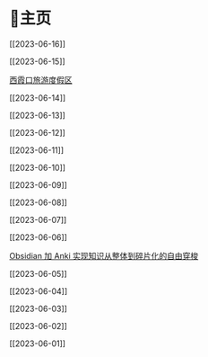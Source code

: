 # 🏡主页

[[2023-06-16]]

[[2023-06-15]]

[西霞口旅游度假区](%E8%A5%BF%E9%9C%9E%E5%8F%A3%E6%97%85%E6%B8%B8%E5%BA%A6%E5%81%87%E5%8C%BA.md)

[[2023-06-14]]

[[2023-06-13]]

[[2023-06-12]]

[[2023-06-11]]

[[2023-06-10]]

[[2023-06-09]]

[[2023-06-08]]

[[2023-06-07]]

[[2023-06-06]]

[Obsidian 加 Anki 实现知识从整体到碎片化的自由穿梭](Obsidian%20%E5%8A%A0%20Anki%20%E5%AE%9E%E7%8E%B0%E7%9F%A5%E8%AF%86%E4%BB%8E%E6%95%B4%E4%BD%93%E5%88%B0%E7%A2%8E%E7%89%87%E5%8C%96%E7%9A%84%E8%87%AA%E7%94%B1%E7%A9%BF%E6%A2%AD.md)

[[2023-06-05]]

[[2023-06-04]]

[[2023-06-03]]

[[2023-06-02]]

[[2023-06-01]]